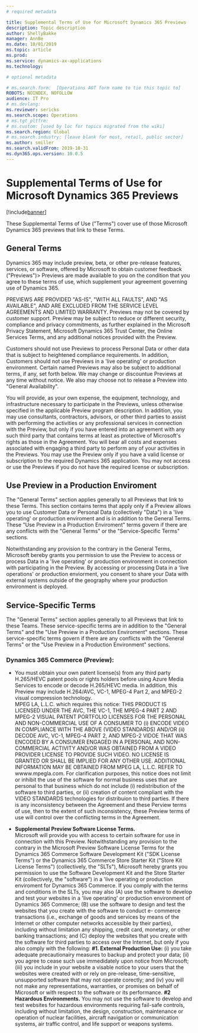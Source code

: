 ```yaml
---
# required metadata

title: Supplemental Terms of Use for Microsoft Dynamics 365 Previews
description: Topic description
author: ShellyBakke
manager: AnnBe
ms.date: 10/01/2019
ms.topic: article
ms.prod: 
ms.service: dynamics-ax-applications
ms.technology: 

# optional metadata

# ms.search.form:  [Operations AOT form name to tie this topic to]
ROBOTS: NOINDEX, NOFOLLOW
audience: IT Pro
# ms.devlang: 
ms.reviewer: sericks
ms.search.scope: Operations
# ms.tgt_pltfrm: 
# ms.custom: [used by loc for topics migrated from the wiki]
ms.search.region: Global
# ms.search.industry: [leave blank for most, retail, public sector]
ms.author: smiller
ms.search.validFrom: 2019-10-31
ms.dyn365.ops.version: 10.0.5
---
```


# Supplemental Terms of Use for Microsoft Dynamics 365 Previews

[!include[banner](../includes/banner.md)]

These Supplemental Terms of Use ("Terms") cover use of those Microsoft Dynamics 365 previews that link to these Terms.

## General Terms

Dynamics 365 may include preview, beta, or other pre-release features, services, or software, 
offered by Microsoft to obtain customer feedback ("Previews")>  Previews are made available to you 
on the condition that you agree to these terms of use, which supplement your agreement governing 
use of Dynamics 365. 

PREVIEWS ARE PROVIDED "AS-IS", "WITH ALL FAULTS", AND "AS AVAILABLE", AND ARE EXCLUDED FROM
THE SERVICE LEVEL AGREEMENTS AND LIMITED WARRANTY.  Previews may not be covered by customer
support.  Preview may be subject to reduce or different security, compliance and privacy
commitments, as further explained in the Microsoft Privacy Statement, Microsoft Dynamics 365 Trust 
Center, the Online Services Terms, and any additional notices provided with the Preview.

Customers should not use Previews to process Personal Data or other data that is subject to 
heightened compliance requirements.  In addition, Customers should not use Previews in a 'live 
operating' or production environment.  Certain named Previews may also be subject to additional 
terms, if any, set forth below.  We may change or discountue Previews at any time without notice.
We also may choose not to release a Preview into "General Availability".

You will provide, as your own expense, the equipment, technology, and infrastructure necessary
to participate in the Previews, unless otherwise specified in the applicable Preview program 
description.  In addition, you may use consultants, contractors, advisors, or other third parties 
to assist with performing the activities or any professional services in connection with the 
Preview, but only if you have entered into an agreement with any such third party that contains 
terms at least as protective of Microsoft's rights as those in the Agreement.  You will bear all 
costs and expenses associated with engaging a third party to perform any of your activities in the 
Previews.  You may use the Preview only if you have a valid license or subscription to the 
required Dynamics 365 application.  You may not access or use the Previews if you do not have the 
required license or subscription.

## Use Preview in a Production Enviroment

The "General Terms" section applies generally to all Previews that link to these Terms.  This 
section contains terms that apply only if a Preview allows you to use Customer Data or Personal 
Data (collectively "Data") in a 'live operating' or production enviroment and is in addition to 
the General Terms.  These "Use Preview in a Production Enviroment" terms govern if there are any 
conflicts with the "General Terms" or the "Service-Specific Terms" sections.

Notwithstanding any provision to the contrary in the General Terms, Microsoft bereby grants you 
permission to use the Preview to access or process Data in a 'live operating' or production 
environment in connection with participating in the Preview.  By accessing or processing Data 
in a 'live operations' or production enviorment, you consent to share your Data with external 
systems outside of the geography where your production environment is deployed.

## Service-Specific Terms

The "General Terms" section applies generally to all Previews that link to these Teams.  These 
service-specific terms are in addition to the "General Terms" and the "Use Preview in a Production 
Enviroment" sections.  These service-specific terms govern if there are any conflicts with the 
"General Terms" or the "Use Preview in a Production Environment" sections.

### Dynamics 365 Commerce (Preview):
+ You must obtain your own patent license(s) from any third party H.265/HEVC patent pools or rights 
holders before using Azure Media Services to encode or decode H.265/HEVC media.  In addition, this 
Preview may include H.264/AVC, VC-1, MPEG-4 Part 2, and MPEG-2 visual compression technology.  
MPEG LA, L.L.C. which requires this notice:  THIS PRODUCT IS LICENSED UNDER THE AVC, THE VC-1, THE 
MPEG-4 PART 2 AND MPEG-2 VISUAL PATENT PORTFOLIO LICENSES FOR THE PERSONAL AND NON-COMMERCIAL USE 
OF A CONSUMER TO (i) ENCODE VIDEO IN COMPLIANCE WITH THE ABOVE (VIDEO STANDARDS) AND/OR (ii) 
DECODE AVC, VC-1, MPEG-4  PART 2, AND MPEG-2 VIDOE THAT WAS ENCODED BY A CONSUMER ENGAGED IN A 
PERSONAL AND NON-COMMERCIAL ACTIVITY AND/OR WAS OBTAINED FROM A VIDEO PROVIDER LICENSE TO PROVIDE 
SUCH VIDEO.  NO LICENSE IS GRANTED OR SHALL BE IMPLIED FOR ANY OTHER USE.  ADDITIONAL INFORMATION 
MAY BE OBTAINED FROM MPEG LA, L.L.C. REFER TO wwww.mpegla.com.  For clarification purposes, this 
notice does not limit or inhibit the use of the software for normal business uses that are 
personal to that business which do not include (i) redistribution of the software to third 
parties, or (ii) creation of content compliant with the VIDEO STANDARDS technologies for 
distribuion to third parties.  If there is any inconsistency between the Agreement and these 
Perview terms of use, then to the extent of such inconsistency, these Preview terms of use will 
control over the conflicting terms in the Agreement.

+ **Supplemental Preview Software License Terms.**  
Microsoft will provide you with access to certain software for use in connection with this Preview. 
Notwithstanding any provision to the contrary in the Microsoft Preview Software License Terms for 
the Dynamics 365 Commerce Software Development Kit ("SDK License Terms") or the Dynamics 365 
Commerce Store Starter Kit ("Store Kit License Terms") (collectively, the "SLTs"), Microsoft hereby 
grants you permission to use the Software Development Kit and the Store Starter Kit (collectively, 
the "software") in a 'live operating or production enviroment for Dynamics 365 Commerce.  If you 
comply with the terms and conditions in the SLTs, you may also (A) use the software to develop and 
test your websites in a 'live operating' or production environment of Dynamics 365 Commerce; (B) 
use the software to design and test the websites that you create with the software to conduct e-
commerce transactions (i.e., exchange of goods and services by means of the Internet or other 
computer networks accessible by their parties), including without limitation any shipping, credit 
card, monetary, or other banking transactions; and (C) deploy the websites that you create with the 
software for third parties to access over the Internet, but only if you also comply with the 
following:
**#1.  External Production Use:**  (i) you take adequate precautionairy measures to backup and 
protect your data; (ii) you agree to cease such use immedidately upon notice from Microsoft; (iii) 
you include in your website a visable notice to your users that the websites were created with or 
rely on pre-release, time-sensitive, unsupported software that may not operate corectly; and (iv) 
you will not make any representations, warranties, or promises on behalf of Microsoft or with 
respect to the software or its performance.
**#2  Hazardous Environments.**  You may not use the software to develop and test websites for 
hazardous environments requiring fail-safe controls, including without limitation, the design, 
construction, maintenance or operation of nuclear facilities, aircraft navigation or communication 
systems, air traffic control, and life support or weapons systems.
